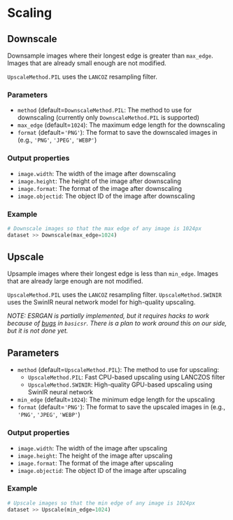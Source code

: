 # Scaling

## Downscale

Downsample images where their longest edge is greater than `max_edge`. Images that are already small enough are not modified.

`UpscaleMethod.PIL` uses the `LANCOZ` resampling filter.

### Parameters

- `method` (default=`DownscaleMethod.PIL`: The method to use for downscaling (currently only `DownscaleMethod.PIL` is supported)
- `max_edge` (default=`1024`): The maximum edge length for the downscaling
- `format` (default=`'PNG'`): The format to save the downscaled images in (e.g., `'PNG'`, `'JPEG'`, `'WEBP'`)

### Output properties

- `image.width`: The width of the image after downscaling
- `image.height`: The height of the image after downscaling
- `image.format`: The format of the image after downscaling
- `image.objectid`: The object ID of the image after downscaling

### Example

```python
# Downscale images so that the max edge of any image is 1024px
dataset >> Downscale(max_edge=1024)
```

## Upscale

Upsample images where their longest edge is less than `min_edge`. Images that are already large enough are not modified.

`UpscaleMethod.PIL` uses the `LANCOZ` resampling filter.
`UpscaleMethod.SWINIR` uses the SwinIR neural network model for high-quality upscaling.

_NOTE: ESRGAN is partially implemented, but it requires hacks to work because of [bugs](https://github.com/XPixelGroup/BasicSR/issues/533) in `basicsr`. There is a plan to work around this on our side, but it is not done yet._

## Parameters

- `method` (default=`UpscaleMethod.PIL`): The method to use for upscaling:
  - `UpscaleMethod.PIL`: Fast CPU-based upscaling using LANCZOS filter
  - `UpscaleMethod.SWINIR`: High-quality GPU-based upscaling using SwinIR neural network
- `min_edge` (default=`1024`): The minimum edge length for the upscaling
- `format` (default=`'PNG'`): The format to save the upscaled images in (e.g., `'PNG'`, `'JPEG'`, `'WEBP'`)

### Output properties

- `image.width`: The width of the image after upscaling
- `image.height`: The height of the image after upscaling
- `image.format`: The format of the image after upscaling
- `image.objectid`: The object ID of the image after upscaling

### Example

```python
# Upscale images so that the min edge of any image is 1024px
dataset >> Upscale(min_edge=1024)
```
